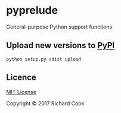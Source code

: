 # pyprelude

General-purpose Python support functions

## Upload new versions to [PyPI][pypi]

```
python setup.py sdist upload
```

## Licence

[MIT License][licence]

Copyright &copy; 2017 Richard Cook

[licence]: LICENSE
[pypi]: https://pypi.python.org/pypi